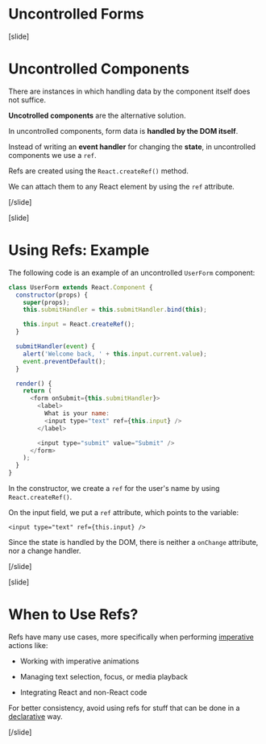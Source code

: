 # Uncontrolled Forms

[slide]

# Uncontrolled Components

There are instances in which handling data by the component itself does not suffice.

**Uncotrolled components** are the alternative solution.

In uncontrolled components, form data is **handled by the DOM itself**.

Instead of writing an **event handler** for changing the **state**, in uncontrolled components we use a `ref`.

Refs are created using the `React.createRef()` method.

We can attach them to any React element by using the `ref` attribute.

[/slide]


[slide]

# Using Refs: Example

The following code is an example of an uncontrolled `UserForm` component:

```js
class UserForm extends React.Component {
  constructor(props) {
    super(props);
    this.submitHandler = this.submitHandler.bind(this);

    this.input = React.createRef();
  }

  submitHandler(event) {
    alert('Welcome back, ' + this.input.current.value);
    event.preventDefault();
  }

  render() {
    return (
      <form onSubmit={this.submitHandler}>
        <label>
          What is your name:
          <input type="text" ref={this.input} />
        </label>

        <input type="submit" value="Submit" />
      </form>
    );
  }
}

```

In the constructor, we create a `ref` for the user's name by using `React.createRef()`.

On the input field, we put a `ref` attribute, which points to the variable:

`<input type="text" ref={this.input} />`

Since the state is handled by the DOM, there is neither a `onChange` attribute, nor a change handler.

[/slide]



[slide]

# When to Use Refs?

Refs have many use cases, more specifically when performing [imperative](https://en.wikipedia.org/wiki/Imperative_programming) actions like:


- Working with imperative animations

- Managing text selection, focus, or media playback

- Integrating React and non-React code


For better consistency, avoid using refs for stuff that can be done in a [declarative](https://en.wikipedia.org/wiki/Declarative_programming) way.


[/slide]
